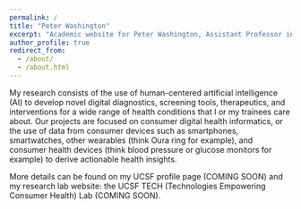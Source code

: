 ```yaml
---
permalink: /
title: "Peter Washington"
excerpt: "Academic website for Peter Washington, Assistant Professor in Computer Science at the University of Hawaii at Manoa"
author_profile: true
redirect_from: 
  - /about/
  - /about.html
---
```



My research consists of the use of human-centered artificial intelligence (AI) to develop novel digital diagnostics, screening tools, therapeutics, and interventions for a wide range of health conditions that I or my trainees care about. Our projects are focused on consumer digital health informatics, or the use of data from consumer devices such as smartphones, smartwatches, other wearables (think Oura ring for example), and consumer health devices (think blood pressure or glucose monitors for example) to derive actionable health insights.

More details can be found on my UCSF profile page (COMING SOON) and my research lab website: the UCSF TECH (Technologies Empowering Consumer Health) Lab (COMING SOON). 

